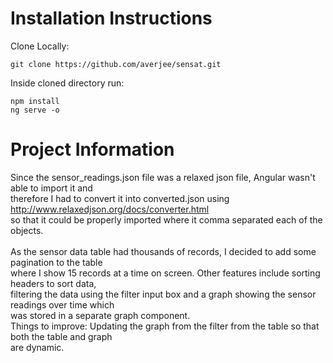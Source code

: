 # Installation Instructions

Clone Locally: <br>

`git clone https://github.com/averjee/sensat.git`

Inside cloned directory run: <br>

`npm install` <br>
`ng serve -o`

# Project Information

Since the sensor_readings.json file was a relaxed json file, Angular wasn't able to import it and <br>
therefore I had to convert it into converted.json using http://www.relaxedjson.org/docs/converter.html <br>
so that it could be properly imported where it comma separated each of the objects. <br>
<br>
As the sensor data table had thousands of records, I decided to add some pagination to the table <br>
where I show 15 records at a time on screen.  Other features include sorting headers to sort data, <br>
filtering the data using the filter input box and a graph showing the sensor readings over time which <br>
was stored in a separate graph component.
<br>
Things to improve: Updating the graph from the filter from the table so that both the table and graph <br>
are dynamic.




